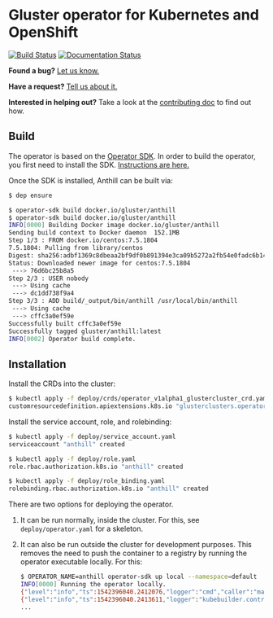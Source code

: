 # Gluster operator for Kubernetes and OpenShift

[![Build Status](https://travis-ci.org/gluster/anthill.svg?branch=master)](https://travis-ci.org/gluster/anthill)
[![Documentation Status](https://readthedocs.org/projects/gluster-anthill/badge/?version=latest)](http://gluster-anthill.readthedocs.io/)
<!-- Badges: TravisCI, CentOS CI, Coveralls, GoDoc, GoReport, ReadTheDocs -->

**Found a bug?** [Let us know.](https://github.com/gluster/operator/issues/new?template=bug_report.md)

**Have a request?** [Tell us about it.](https://github.com/gluster/operator/issues/new?template=feature_request.md)

**Interested in helping out?** Take a look at the [contributing
doc](CONTRIBUTING.md) to find out how.

## Build

The operator is based on the [Operator
SDK](https://github.com/operator-framework/operator-sdk). In order to build the
operator, you first need to install the SDK. [Instructions are
here.](https://github.com/operator-framework/operator-sdk#quick-start)

Once the SDK is installed, Anthill can be built via:

```bash
$ dep ensure

$ operator-sdk build docker.io/gluster/anthill
$ operator-sdk build docker.io/gluster/anthill
INFO[0000] Building Docker image docker.io/gluster/anthill
Sending build context to Docker daemon  152.1MB
Step 1/3 : FROM docker.io/centos:7.5.1804
7.5.1804: Pulling from library/centos
Digest: sha256:adbf1369c8dbeaa2bf9df0b891394e3ca09b5272a2fb54e0fadc6b14dd93fcad
Status: Downloaded newer image for centos:7.5.1804
 ---> 76d6bc25b8a5
Step 2/3 : USER nobody
 ---> Using cache
 ---> dc1dd738f9a4
Step 3/3 : ADD build/_output/bin/anthill /usr/local/bin/anthill
 ---> Using cache
 ---> cffc3a0ef59e
Successfully built cffc3a0ef59e
Successfully tagged gluster/anthill:latest
INFO[0002] Operator build complete.
```

## Installation

Install the CRDs into the cluster:

```bash
$ kubectl apply -f deploy/crds/operator_v1alpha1_glustercluster_crd.yaml
customresourcedefinition.apiextensions.k8s.io "glusterclusters.operator.gluster.org" created
```

Install the service account, role, and rolebinding:

```bash
$ kubectl apply -f deploy/service_account.yaml
serviceaccount "anthill" created

$ kubectl apply -f deploy/role.yaml
role.rbac.authorization.k8s.io "anthill" created

$ kubectl apply -f deploy/role_binding.yaml
rolebinding.rbac.authorization.k8s.io "anthill" created
```

There are two options for deploying the operator.

1. It can be run normally, inside the cluster. For this, see
   `deploy/operator.yaml` for a skeleton.
1. It can also be run outside the cluster for development purposes. This
   removes the need to push the container to a registry by running the operator
   executable locally. For this:

   ```bash
   $ OPERATOR_NAME=anthill operator-sdk up local --namespace=default
   INFO[0000] Running the operator locally.
   {"level":"info","ts":1542396040.2412076,"logger":"cmd","caller":"manager/main.go:57","msg":"Registering Components."}
   {"level":"info","ts":1542396040.2413611,"logger":"kubebuilder.controller","caller":"controller/controller.go:120","msg":"Starting EventSource","Controller":"glustercluster-controller","Source":"kind source: /, Kind="}
   ...
   ```

